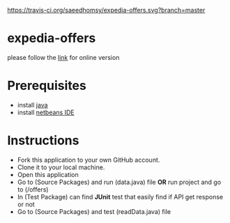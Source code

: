 https://travis-ci.org/saeedhomsy/expedia-offers.svg?branch=master
# expedia-offers
please follow the [link](https://expediaoffers.herokuapp.com/offers) for online version

# Prerequisites
<ul>
<li>install <a href='https://java.com/en/download/'>java</a></li>
<li>install <a href='https://netbeans.org/downloads/'>netbeans IDE</a></li>
</ul>

# Instructions
<ul>
<li>Fork this application to your own GitHub account.</li>
<li>Clone it to your local machine.</li>
<li>Open this application</li>
<li>Go to (Source Packages) and run (data.java) file <B>OR</B> run project and go to (/offers)</li>
<li>In (Test Package) can find <B>JUnit</B> test that easily find if API get response or not</li>
<li>Go to (Source Packages) and test (readData.java) file</li>
</ul>
